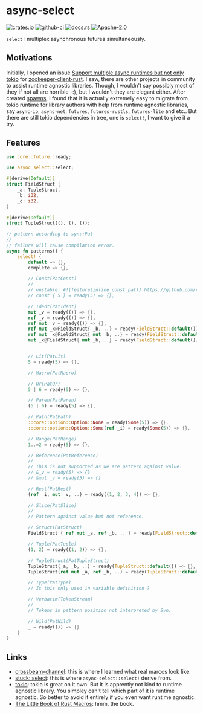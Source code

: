 # async-select

[![crates.io](https://img.shields.io/crates/v/async-select)](https://crates.io/crates/async-select)
[![github-ci](https://github.com/kezhuw/async-select/actions/workflows/ci.yml/badge.svg?event=push)](https://github.com/kezhuw/async-select/actions)
[![docs.rs](https://img.shields.io/docsrs/async-select)](https://docs.rs/async-select)
[![Apache-2.0](https://img.shields.io/github/license/kezhuw/async-select)](LICENSE)

`select!` multiplex asynchronous futures simultaneously.

## Motivations
Initially, I opened an issue [Support multiple async runtimes but not only tokio](https://github.com/kezhuw/zookeeper-client-rust/issues/26) for [zookeeper-client-rust](https://github.com/kezhuw/zookeeper-client-rust). I saw, there are other projects in community to assist runtime agnostic libraries. Though, I wouldn't say possibly most of they if not all are horrible -:), but I wouldn't they are elegant either. After created [spawns](https://docs.rs/spawns), I found that it is actually extremely easy to migrate from tokio runtime for library authors with help from runtime agnostic libraries, say `async-io`, `async-net`, `futures`, `futures-rustls`, `futures-lite` and etc.. But there are still tokio dependencies in tree, one is `select!`, I want to give it a try.

## Features
```rust
use core::future::ready;

use async_select::select;

#[derive(Default)]
struct FieldStruct {
    _a: TupleStruct,
    _b: i32,
    _c: i32,
}

#[derive(Default)]
struct TupleStruct((), (), ());

// pattern according to syn::Pat
//
// failure will cause compilation error.
async fn patterns() {
    select! {
        default => {},
        complete => {},

        // Const(PatConst)
        //
        // unstable: #![feature(inline_const_pat)] https://github.com/rust-lang/rust/issues/76001
        // const { 5 } = ready(5) => {},

        // Ident(PatIdent)
        mut _v = ready(()) => {},
        ref _v = ready(()) => {},
        ref mut _v = ready(()) => {},
        ref mut _x@FieldStruct{ _b, ..} = ready(FieldStruct::default()) => {},
        ref mut _x@FieldStruct{ mut _b, ..} = ready(FieldStruct::default()) => {},
        mut _x@FieldStruct{ mut _b, ..} = ready(FieldStruct::default()) => {},


        // Lit(PatLit)
        5 = ready(5) => {},

        // Macro(PatMacro)

        // Or(PatOr)
        5 | 6 = ready(5) => {},

        // Paren(PatParen)
        (5 | 6) = ready(5) => {},

        // Path(PatPath)
        ::core::option::Option::None = ready(Some(5)) => {},
        ::core::option::Option::Some(ref _i) = ready(Some(5)) => {},

        // Range(PatRange)
        1..=2 = ready(5) => {},

        // Reference(PatReference)
        //
        // This is not supported as we are pattern against value.
        // &_v = ready(5) => {}
        // &mut _v = ready(5) => {}

        // Rest(PatRest)
        (ref _i, mut _v, ..) = ready((1, 2, 3, 4)) => {},

        // Slice(PatSlice)
        //
        // Pattern against value but not reference.

        // Struct(PatStruct)
        FieldStruct { ref mut _a, ref _b, .. } = ready(FieldStruct::default()) => {},

        // Tuple(PatTuple)
        (1, 2) = ready((1, 2)) => {},

        // TupleStruct(PatTupleStruct)
        TupleStruct(_a, _b, ..) = ready(TupleStruct::default()) => {},
        TupleStruct(ref mut _a, ref _b, ..) = ready(TupleStruct::default()) => {},

        // Type(PatType)
        // Is this only used in variable definition ?

        // Verbatim(TokenStream)
        //
        // Tokens in pattern position not interpreted by Syn.

        // Wild(PatWild)
        _ = ready(()) => {}
    }
}
```

## Links
* [crossbeam-channel](https://docs.rs/crossbeam/0.8.4/crossbeam/channel/macro.select.html): this is where I learned what real marcos look like.
* [stuck::select](https://docs.rs/stuck/0.4.0/stuck/macro.select.html): this is where `async-select::select!` derive from.
* [tokio](https://docs.rs/tokio): tokio is great on it own. But it is apprently not kind to runtime agnostic library. You simpley can't tell which part of it is runtime agnostic. So better to avoid it entirely if you even want runtime agnostic.
* [The Little Book of Rust Macros](https://veykril.github.io/tlborm/decl-macros/macros-methodical.html): hmm, the book.
